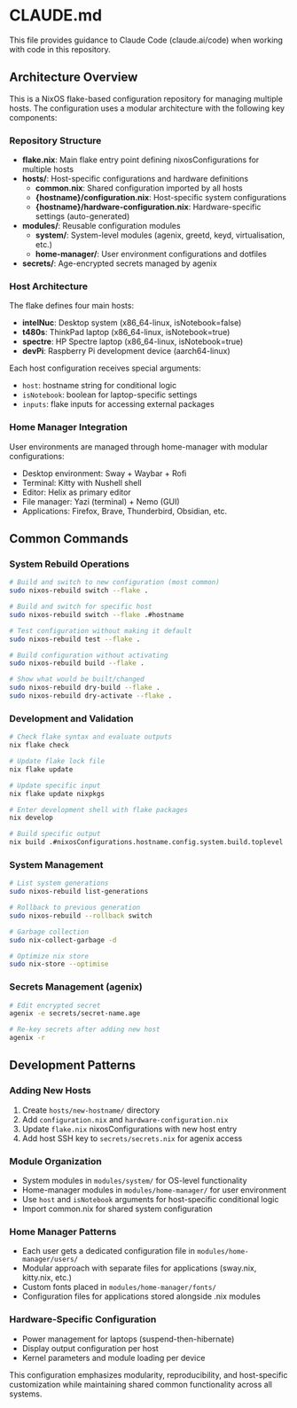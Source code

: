 # CLAUDE.md

This file provides guidance to Claude Code (claude.ai/code) when working with code in this repository.

## Architecture Overview

This is a NixOS flake-based configuration repository for managing multiple hosts. The configuration uses a modular architecture with the following key components:

### Repository Structure
- **flake.nix**: Main flake entry point defining nixosConfigurations for multiple hosts
- **hosts/**: Host-specific configurations and hardware definitions
  - **common.nix**: Shared configuration imported by all hosts
  - **{hostname}/configuration.nix**: Host-specific system configurations
  - **{hostname}/hardware-configuration.nix**: Hardware-specific settings (auto-generated)
- **modules/**: Reusable configuration modules
  - **system/**: System-level modules (agenix, greetd, keyd, virtualisation, etc.)
  - **home-manager/**: User environment configurations and dotfiles
- **secrets/**: Age-encrypted secrets managed by agenix

### Host Architecture
The flake defines four main hosts:
- **intelNuc**: Desktop system (x86_64-linux, isNotebook=false)
- **t480s**: ThinkPad laptop (x86_64-linux, isNotebook=true)  
- **spectre**: HP Spectre laptop (x86_64-linux, isNotebook=true)
- **devPi**: Raspberry Pi development device (aarch64-linux)

Each host configuration receives special arguments:
- `host`: hostname string for conditional logic
- `isNotebook`: boolean for laptop-specific settings
- `inputs`: flake inputs for accessing external packages

### Home Manager Integration
User environments are managed through home-manager with modular configurations:
- Desktop environment: Sway + Waybar + Rofi
- Terminal: Kitty with Nushell shell
- Editor: Helix as primary editor
- File manager: Yazi (terminal) + Nemo (GUI)
- Applications: Firefox, Brave, Thunderbird, Obsidian, etc.

## Common Commands

### System Rebuild Operations
```bash
# Build and switch to new configuration (most common)
sudo nixos-rebuild switch --flake .

# Build and switch for specific host
sudo nixos-rebuild switch --flake .#hostname

# Test configuration without making it default
sudo nixos-rebuild test --flake .

# Build configuration without activating
sudo nixos-rebuild build --flake .

# Show what would be built/changed
sudo nixos-rebuild dry-build --flake .
sudo nixos-rebuild dry-activate --flake .
```

### Development and Validation
```bash
# Check flake syntax and evaluate outputs
nix flake check

# Update flake lock file
nix flake update

# Update specific input
nix flake update nixpkgs

# Enter development shell with flake packages
nix develop

# Build specific output
nix build .#nixosConfigurations.hostname.config.system.build.toplevel
```

### System Management
```bash
# List system generations
sudo nixos-rebuild list-generations

# Rollback to previous generation
sudo nixos-rebuild --rollback switch

# Garbage collection
sudo nix-collect-garbage -d

# Optimize nix store
sudo nix-store --optimise
```

### Secrets Management (agenix)
```bash
# Edit encrypted secret
agenix -e secrets/secret-name.age

# Re-key secrets after adding new host
agenix -r
```

## Development Patterns

### Adding New Hosts
1. Create `hosts/new-hostname/` directory
2. Add `configuration.nix` and `hardware-configuration.nix`
3. Update `flake.nix` nixosConfigurations with new host entry
4. Add host SSH key to `secrets/secrets.nix` for agenix access

### Module Organization
- System modules in `modules/system/` for OS-level functionality
- Home-manager modules in `modules/home-manager/` for user environment
- Use `host` and `isNotebook` arguments for host-specific conditional logic
- Import common.nix for shared system configuration

### Home Manager Patterns
- Each user gets a dedicated configuration file in `modules/home-manager/users/`
- Modular approach with separate files for applications (sway.nix, kitty.nix, etc.)
- Custom fonts placed in `modules/home-manager/fonts/`
- Configuration files for applications stored alongside .nix modules

### Hardware-Specific Configuration
- Power management for laptops (suspend-then-hibernate)
- Display output configuration per host
- Kernel parameters and module loading per device

This configuration emphasizes modularity, reproducibility, and host-specific customization while maintaining shared common functionality across all systems.